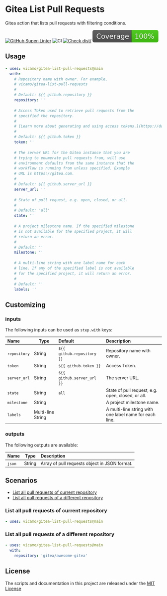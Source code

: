 # Gitea List Pull Requests

Gitea action that lists pull requests with filtering conditions.

[![GitHub Super-Linter](https://gitea.com/vicamo/gitea-list-pull-requests/actions/workflows/linter.yml)](https://github.com/super-linter/super-linter)
![CI](https://gitea.com/vicamo/gitea-list-pull-requests/actions/workflows/ci.yml)
[![Check dist/](https://gitea.com/vicamo/gitea-list-pull-requests/actions/workflows/check-dist.yml)](https://gitea.com/vicamo/gitea-list-pull-requests/actions/workflows/check-dist.yml)
[![Coverage](./badges/coverage.svg)](./badges/coverage.svg)

## Usage

<!-- start usage -->

```yaml
- uses: vicamo/gitea-list-pull-requests@main
  with:
    # Repository name with owner. For example,
    # vicamo/gitea-list-pull-requests
    #
    # Default: ${{ github.repository }}
    repository: ''

    # Access Token used to retrieve pull requests from the
    # specified the repository.
    #
    # [Learn more about generating and using access tokens.](https://docs.gitea.com/development/api-usage)
    #
    # Default: ${{ github.token }}
    token: ''

    # The server URL for the Gitea instance that you are
    # trying to enumerate pull requests from, will use
    # environment defaults from the same instance that the
    # workflow is running from unless specified. Example
    # URL is https://gitea.com.
    #
    # Default: ${{ github.server_url }}
    server_url: ''

    # State of pull request, e.g. open, closed, or all.
    #
    # Default: 'all'
    state: ''

    # A project milestone name. If the specified milestone
    # is not available for the specified project, it will
    # return an error.
    #
    # Default: ''
    milestone: ''

    # A multi-line string with one label name for each
    # line. If any of the specified label is not available
    # for the specified project, it will return an error.
    #
    # Default: ''
    labels: ''
```

<!-- end usage -->

## Customizing

### inputs

The following inputs can be used as `step.with` keys:

| Name         | Type              | Default                    | Description                                            |
| :----------- | ----------------- | :------------------------- | :----------------------------------------------------- |
| `repository` | String            | `${{ github.repository }}` | Repository name with owner.                            |
| `token`      | String            | `${{ github.token }}`      | Access Token.                                          |
| `server_url` | String            | `${{ github.server_url }}` | The server URL.                                        |
| `state`      | String            | `all`                      | State of pull request, e.g. open, closed, or all.      |
| `milestone`  | String            |                            | A project milestone name.                              |
| `labels`     | Multi-line String |                            | A multi-line string with one label name for each line. |

### outputs

The following outputs are available:

| Name   | Type   | Description                                   |
| :----- | ------ | :-------------------------------------------- |
| `json` | String | Array of pull requests object in JSON format. |

## Scenarios

- [List all pull requests of current repository](#list-all-pull-requests-of-current-repository)
- [List all pull requests of a different repository](#list-all-pull-requests-of-a-different-repository)

### List all pull requests of current repository

```yaml
- uses: vicamo/gitea-list-pull-requests@main
```

### List all pull requests of a different repository

```yaml
- uses: vicamo/gitea-list-pull-requests@main
  with:
    repository: 'gitea/awesome-gitea'
```

## License

The scripts and documentation in this project are released under the
[MIT License](LICENSE)
